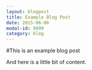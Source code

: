 ```yaml
---
layout: blogpost
title: Example Blog Post
date: 2015-06-06
modal-id: 9999
category: blog
---
```


#This is an example blog post

And here is a little bit of content.